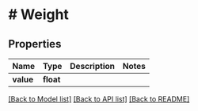 # # Weight

## Properties

Name | Type | Description | Notes
------------ | ------------- | ------------- | -------------
**value** | **float** |  |

[[Back to Model list]](../../README.md#models) [[Back to API list]](../../README.md#endpoints) [[Back to README]](../../README.md)
